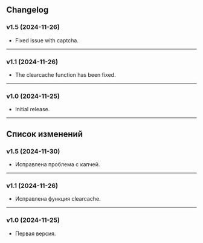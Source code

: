 ## Changelog
### v1.5 (2024-11-26)
* Fixed issue with captcha.
***
### v1.1 (2024-11-26)
* The clearcache function has been fixed.
***
### v1.0 (2024-11-25)
* Initial release.

***

## Список изменений
### v1.5 (2024-11-30)
* Исправлена проблема с капчей.
***
### v1.1 (2024-11-26)
* Исправлена функция clearcache.
***
### v1.0 (2024-11-25)
* Первая версия.

